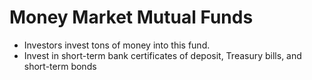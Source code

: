 <head>
    <link rel='stylesheet' href='../css/style.scss' type='text/css' media='screen' charset='utf-8'>
</head>

# Money Market Mutual Funds
- Investors invest tons of money into this fund.
- Invest in short-term bank certificates of deposit, Treasury bills, and short-term bonds


